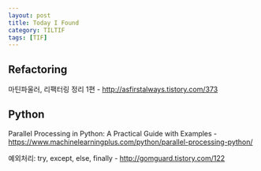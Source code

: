 ```yaml
---
layout: post
title: Today I Found
category: TILTIF
tags: [TIF]
---
```

## Refactoring
마틴파울러, 리팩터링 정리 1편 - http://asfirstalways.tistory.com/373

## Python
Parallel Processing in Python: A Practical Guide with Examples - https://www.machinelearningplus.com/python/parallel-processing-python/<br/>

예외처리: try, except, else, finally - http://gomguard.tistory.com/122<br/>
